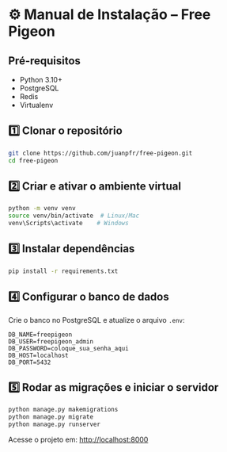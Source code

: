 # ⚙️ Manual de Instalação – Free Pigeon

## Pré-requisitos
- Python 3.10+
- PostgreSQL
- Redis
- Virtualenv

## 1️⃣ Clonar o repositório
```bash
git clone https://github.com/juanpfr/free-pigeon.git
cd free-pigeon
```

## 2️⃣ Criar e ativar o ambiente virtual
```bash
python -m venv venv
source venv/bin/activate  # Linux/Mac
venv\Scripts\activate    # Windows
```

## 3️⃣ Instalar dependências
```bash
pip install -r requirements.txt
```

## 4️⃣ Configurar o banco de dados
Crie o banco no PostgreSQL e atualize o arquivo `.env`:

```
DB_NAME=freepigeon
DB_USER=freepigeon_admin
DB_PASSWORD=coloque_sua_senha_aqui
DB_HOST=localhost
DB_PORT=5432
```

## 5️⃣ Rodar as migrações e iniciar o servidor
```bash
python manage.py makemigrations
python manage.py migrate
python manage.py runserver
```

Acesse o projeto em: [http://localhost:8000](http://localhost:8000)


